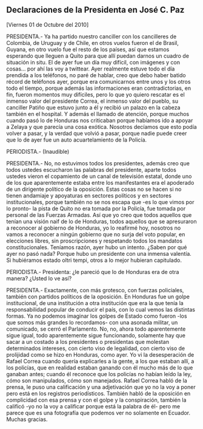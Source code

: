 Declaraciones de la Presidenta en José C. Paz
---------------------------------------------

[Viernes 01 de Octubre del 2010]

PRESIDENTA.- Ya ha partido nuestro canciller con los cancilleres de
Colombia, de Uruguay y de Chile, en otros vuelos fueron el de Brasil,
Guyana, en otro vuelo fue el resto de los países, así que estamos
esperando que lleguen a Quito para que allí puedan darnos un cuadro de
situación in situ. El de ayer fue un día muy difícil, con imágenes y con
cosas... por ahí las voy a twittear. Ayer realmente estuve todo el día
prendida a los teléfonos, no paré de hablar, creo que debo haber batido
récord de teléfonos ayer, porque era comunicarnos entre unos y los otros
todo el tiempo, porque además las informaciones eran contradictorias, en
fin, fueron momentos muy difíciles, pero lo que yo quiero rescatar es el
inmenso valor del presidente Correa, el inmenso valor del pueblo, su
canciller Patiño que estuvo junto a él y recibió un palazo en la cabeza
también en el hospital. Y además el llamado de atención, porque muchos
cuando pasó lo de Honduras nos criticaban porque habíamos ido a apoyar a
Zelaya y que parecía una cosa exótica. Nosotros decíamos que esto podía
volver a pasar, y la verdad que volvió a pasar, porque nadie puede creer
que lo de ayer fue un auto acuartelamiento de la Policía.

PERIODISTA.- (Inaudible)

PRESIDENTA.- No, no estuvimos todos los presidentes, además creo que
todos ustedes escucharon las palabras del presidente, aparte todos
ustedes vieron el copamiento de un canal de televisión estatal, donde
uno de los que aparentemente estaba entre los manifestantes era el
apoderado de un dirigente político de la oposición. Estas cosas no se
hacen si no tienen andamiaje y apoyaturas en sectores políticos y en
sectores institucionales, porque también no se nos escapa que -es lo que
vimos por lo pronto- la pista de Quito no era tomada por la Policía, fue
tomada por personal de las Fuerzas Armadas. Así que yo creo que todos
aquellos que tenían una visión naif de lo de Honduras, todos aquellos
que se apresuraron a reconocer al gobierno de Honduras, yo lo reafirmé
hoy, nosotros no vamos a reconocer a ningún gobierno que no surja del
voto popular, en elecciones libres, sin proscripciones y respetando
todos los mandatos constitucionales. Teníamos razón, ayer hubo un
intento. ¿Saben por qué ayer no pasó nada? Porque hubo un presidente con
una inmensa valentía. Si hubiéramos estado oltri tempi, otros a lo mejor
hubieran capitulado.

PERIODISTA.- Presidenta: ¿le pareció que lo de Honduras era de otra
manera? ¿Usted lo ve así?

PRESIDENTA.- Exactamente, con más grotesco, con fuerzas policiales,
también con partidos políticos de la oposición. En Honduras fue un golpe
institucional, de una institución a otra institución que era la que
tenía la responsabilidad popular de conducir el país, con lo cual vemos
las distintas formas. Ya no podemos imaginar los golpes de Estado como
fueron -los que somos más grandes lo recordamos- con una asonada
militar, un comunicado, se cerró el Parlamento. No, no, ahora todo
aparentemente sigue igual, todo aparentemente sigue funcionando,
solamente hay que sacar a un costado a los presidentes o presidentas que
molestan determinados intereses, con cierto viso de legalidad, con
cierto viso de prolijidad como se hizo en Honduras, como ayer. Yo vi la
desesperación de Rafael Correa cuando quería explicarles a la gente, a
los que estaban allí, a los policías, que en realidad estaban ganando
con él mucho más de lo que ganaban antes; cuando él reconoce que los
policías no habían leído la ley, cómo son manipulados, cómo son
manejados. Rafael Correa habló de la prensa, le puso una calificación y
una adjetivación que yo no la voy a poner pero está en los registros
periodísticos. También habló de la oposición en complicidad con esa
prensa y con el golpe y la conspiración, también la calificó -yo no la
voy a calificar porque está la palabra de él- pero me parece que es una
fotografía que podemos ver no solamente en Ecuador. Muchas gracias.

 

 
